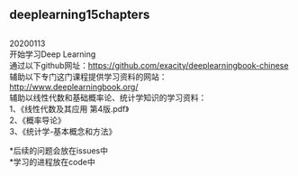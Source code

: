 ## deeplearning15chapters

## 
  20200113  
  开始学习Deep Learning  
  通过以下github网址：https://github.com/exacity/deeplearningbook-chinese  
  辅助以下专门这门课程提供学习资料的网站：http://www.deeplearningbook.org/  
  辅助以线性代数和基础概率论、统计学知识的学习资料：  
    1、《线性代数及其应用 第4版.pdf》  
    2、《概率导论》  
    3、《统计学-基本概念和方法》  
    
  
  *后续的问题会放在issues中   
  *学习的进程放在code中   
